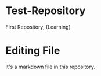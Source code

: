 # Test-Repository
First Repository, (Learning)

# Editing File
It's a markdown file in this repository.
